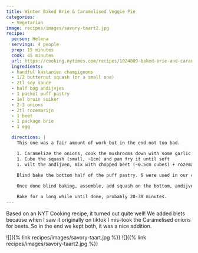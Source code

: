 ```yaml
---
title: Winter Baked Brie & Caramelised Veggie Pie
categories:
  - Vegetarian
image: recipes/images/savory-taart2.jpg
recipe:
  person: Helena
  servings: 4 people
  prep: 15 minutes
  cook: 45 minutes
  url: https://cooking.nytimes.com/recipes/1024809-baked-brie-and-caramelized-vegetable-pie
  ingredients:
  - handful kastanien champignons
  - 1/2 butternut squash (or a small one)
  - 2tl soy sauce
  - half bag andijvjes
  - 1 packet puff pastry
  - 1el bruin suiker
  - 2-3 onions
  - 2tl rozemarijn
  - 1 beet
  - 1 package brie
  - 1 egg

  directions: |
    This one was a fair amount of work but in the end not too bad.

    1. Caramelize the onions, cook the mushrooms down with some garlic. These can sit in a bowl together, and toss with the soy sauce when done.
    1. Cube the squash (small, ~1cm) and pan fry it until soft
    1. wilt the andijven, mix with chopped beet (~0.5cm cubes) + rozemarijn + thyme (if you rememebr it)
    
    Blind bake the bottom half of the puff pastry. 6 were used in our case and stuck a bit outside of the pan providing edges.

    Once done blind baking, assemble, add squash on the bottom, andijven + beet, onions and mushrooms, and then add slices of brie to cover the top. Cover with the remaining puff pastry. Egg wash with the beaten egg, and then bung it in the oven.

    Bake for a long while until done, probably 20-30 minutes.
---
```


Based on an NYT Cooking recipe, it turned out quite well! We added biets because when I saw it originally on tiktok I mis-took the Caramelised onions for beets. So in the end we kept both, it was a nice addition.

![]({% link recipes/images/savory-taart.jpg %})
![]({% link recipes/images/savory-taart2.jpg %})
